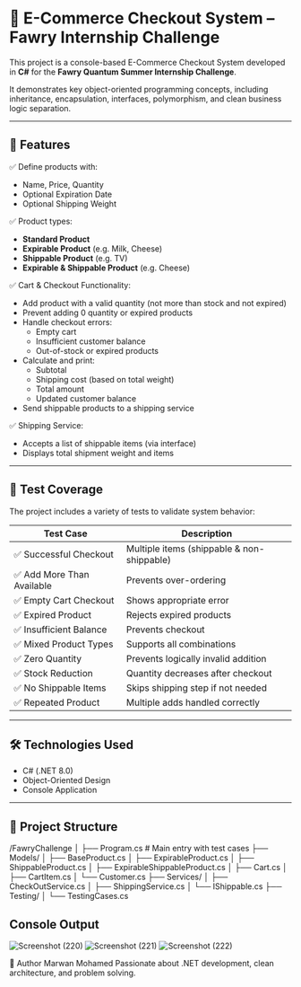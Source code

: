 # 🛒 E-Commerce Checkout System – Fawry Internship Challenge

This project is a console-based E-Commerce Checkout System developed in **C#** for the **Fawry Quantum Summer Internship Challenge**.

It demonstrates key object-oriented programming concepts, including inheritance, encapsulation, interfaces, polymorphism, and clean business logic separation.

---

## 📌 Features

✅ Define products with:
- Name, Price, Quantity  
- Optional Expiration Date  
- Optional Shipping Weight  

✅ Product types:
- **Standard Product**
- **Expirable Product** (e.g. Milk, Cheese)
- **Shippable Product** (e.g. TV)
- **Expirable & Shippable Product** (e.g. Cheese)

✅ Cart & Checkout Functionality:
- Add product with a valid quantity (not more than stock and not expired)
- Prevent adding 0 quantity or expired products
- Handle checkout errors:
  - Empty cart
  - Insufficient customer balance
  - Out-of-stock or expired products
- Calculate and print:
  - Subtotal
  - Shipping cost (based on total weight)
  - Total amount
  - Updated customer balance
- Send shippable products to a shipping service

✅ Shipping Service:
- Accepts a list of shippable items (via interface)
- Displays total shipment weight and items

---

## 🧪 Test Coverage

The project includes a variety of tests to validate system behavior:

| Test Case | Description |
|----------|-------------|
| ✅ Successful Checkout | Multiple items (shippable & non-shippable) |
| ✅ Add More Than Available | Prevents over-ordering |
| ✅ Empty Cart Checkout | Shows appropriate error |
| ✅ Expired Product | Rejects expired products |
| ✅ Insufficient Balance | Prevents checkout |
| ✅ Mixed Product Types | Supports all combinations |
| ✅ Zero Quantity | Prevents logically invalid addition |
| ✅ Stock Reduction | Quantity decreases after checkout |
| ✅ No Shippable Items | Skips shipping step if not needed |
| ✅ Repeated Product | Multiple adds handled correctly |

---

## 🛠 Technologies Used

- C# (.NET 8.0)
- Object-Oriented Design
- Console Application

---

## 📂 Project Structure

/FawryChallenge
│
├── Program.cs # Main entry with test cases
├── Models/
│ ├── BaseProduct.cs
│ ├── ExpirableProduct.cs
│ ├── ShippableProduct.cs
│ ├── ExpirableShippableProduct.cs
│ ├── Cart.cs
│ ├── CartItem.cs
│ └── Customer.cs
├── Services/
│ ├── CheckOutService.cs
│ ├── ShippingService.cs
│ └── IShippable.cs
├── Testing/
│ └── TestingCases.cs


## Console Output

![Screenshot (220)](https://github.com/user-attachments/assets/c2382a6b-860b-4fdc-85a3-e6df94afbd80)
![Screenshot (221)](https://github.com/user-attachments/assets/c20f01f6-5cd9-4445-a491-aca18b9db348)
![Screenshot (222)](https://github.com/user-attachments/assets/2ed1209c-664f-4745-bff8-f160ad1b342a)


📣 Author
Marwan Mohamed
Passionate about .NET development, clean architecture, and problem solving.

